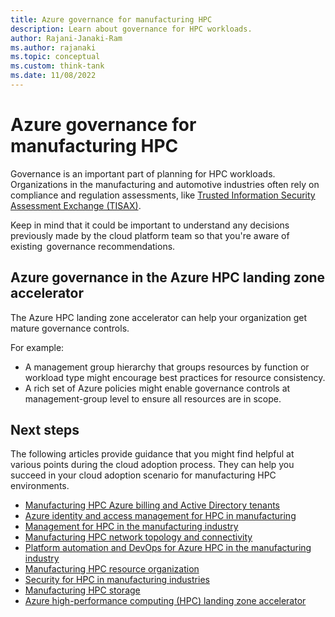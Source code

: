 ```yaml
---
title: Azure governance for manufacturing HPC
description: Learn about governance for HPC workloads.
author: Rajani-Janaki-Ram
ms.author: rajanaki
ms.topic: conceptual
ms.custom: think-tank
ms.date: 11/08/2022
---
```


# Azure governance for manufacturing HPC

Governance is an important part of planning for HPC workloads. Organizations in the manufacturing and automotive industries often rely on compliance and regulation assessments, like [Trusted Information Security Assessment Exchange (TISAX)](/azure/compliance/offerings/offering-tisax).

Keep in mind that it could be important to understand any decisions previously made by the cloud platform team so that you're aware of existing  governance recommendations.

## Azure governance in the Azure HPC landing zone accelerator

The Azure HPC landing zone accelerator can help your organization get mature governance controls.

For example:

- A management group hierarchy that groups resources by function or workload type might encourage best practices for resource consistency.
- A rich set of Azure policies might enable governance controls at management-group level to ensure all resources are in scope.

## Next steps

The following articles provide guidance that you might find helpful at various points during the cloud adoption process. They can help you succeed in your cloud adoption scenario for manufacturing HPC environments.

- [Manufacturing HPC Azure billing and Active Directory tenants](./azure-billing-active-directory-tenant.md)
- [Azure identity and access management for HPC in manufacturing](./identity-access-management.md)
- [Management for HPC in the manufacturing industry](./management.md)
- [Manufacturing HPC network topology and connectivity](./network-topology-connectivity.md)
- [Platform automation and DevOps for Azure HPC in the manufacturing industry](./platform-automation-devops.md)
- [Manufacturing HPC resource organization](./resource-organization.md)
- [Security for HPC in manufacturing industries](./security.md)
- [Manufacturing HPC storage](./storage.md)
- [Azure high-performance computing (HPC) landing zone accelerator](../azure-hpc-landing-zone-accelerator.md)
